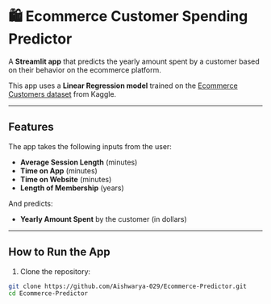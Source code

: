 # 🛍️ Ecommerce Customer Spending Predictor

A **Streamlit app** that predicts the yearly amount spent by a customer based on their behavior on the ecommerce platform.

This app uses a **Linear Regression model** trained on the [Ecommerce Customers dataset](https://www.kaggle.com/datasets/shwetabh123/ecommerce-customers) from Kaggle.

---

## **Features**

The app takes the following inputs from the user:

- **Average Session Length** (minutes)  
- **Time on App** (minutes)  
- **Time on Website** (minutes)  
- **Length of Membership** (years)  

And predicts:  

- **Yearly Amount Spent** by the customer (in dollars)  

---

## **How to Run the App**

1. Clone the repository:

```bash
git clone https://github.com/Aishwarya-029/Ecommerce-Predictor.git
cd Ecommerce-Predictor
